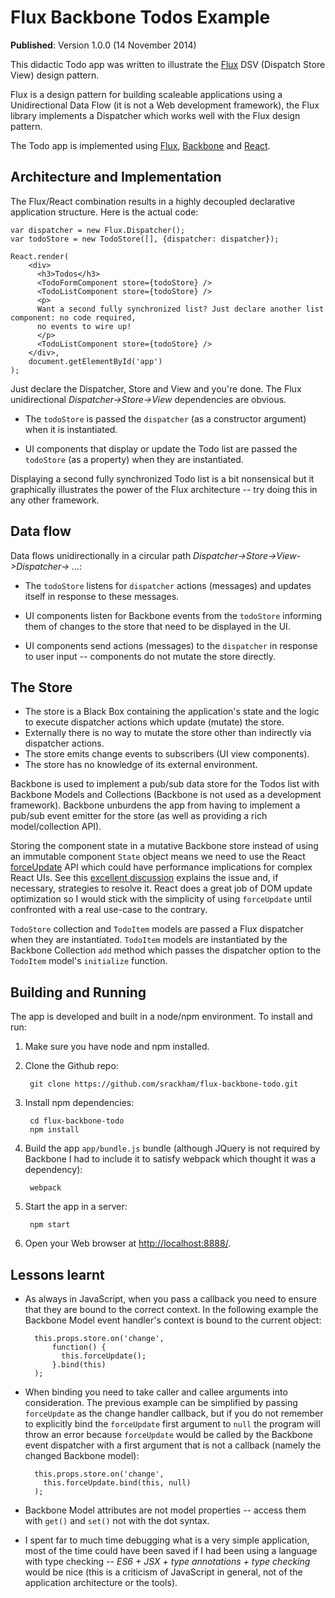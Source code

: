 # Flux Backbone Todos Example

**Published**: Version 1.0.0 (14 November 2014)

This didactic Todo app was written to illustrate the
[Flux](http://facebook.github.io/react/blog/2014/05/06/flux.html) DSV
(Dispatch Store View) design pattern.

Flux is a design pattern for building scaleable applications using a
Unidirectional Data Flow (it is not a Web development framework), the
Flux library implements a Dispatcher which works well with the Flux
design pattern.

The Todo app is implemented using
[Flux](http://facebook.github.io/react/blog/2014/05/06/flux.html),
[Backbone](http://backbonejs.org/) and
[React](http://facebook.github.io/react/index.html).


## Architecture and Implementation
The Flux/React combination results in a highly decoupled declarative
application structure. Here is the actual code:

    var dispatcher = new Flux.Dispatcher();
    var todoStore = new TodoStore([], {dispatcher: dispatcher});

    React.render(
        <div>
          <h3>Todos</h3>
          <TodoFormComponent store={todoStore} />
          <TodoListComponent store={todoStore} />
          <p>
          Want a second fully synchronized list? Just declare another list component: no code required,
          no events to wire up!
          </p>
          <TodoListComponent store={todoStore} />
        </div>,
        document.getElementById('app')
    );

Just declare the Dispatcher, Store and View and you're done. The
Flux unidirectional _Dispatcher->Store->View_ dependencies are
obvious.

- The `todoStore` is passed the `dispatcher` (as a constructor
  argument) when it is instantiated.

- UI components that display or update the Todo list are passed the
  `todoStore` (as a property) when they are instantiated.

Displaying a second fully synchronized Todo list is a bit nonsensical
but it graphically illustrates the power of the Flux architecture --
try doing this in any other framework.


## Data flow
Data flows unidirectionally in a circular path
_Dispatcher->Store->View->Dispatcher-> ..._:

- The `todoStore` listens for `dispatcher` actions (messages) and updates
  itself in response to these messages.

- UI components listen for Backbone events from the `todoStore`
  informing them of changes to the store that need to be displayed in
  the UI.

- UI components send actions (messages) to the `dispatcher` in
  response to user input -- components do not mutate the store
  directly.


## The Store
- The store is a Black Box containing the application's state and the
  logic to execute dispatcher actions which update (mutate) the store.
- Externally there is no way to mutate the store other than indirectly
  via dispatcher actions.
- The store emits change events to subscribers (UI view components).
- The store has no knowledge of its external environment.

Backbone is used to implement a pub/sub data store for the Todos list
with Backbone Models and Collections (Backbone is not used as a
development framework). Backbone unburdens the app from having to
implement a pub/sub event emitter for the store (as well as providing
a rich model/collection API).

Storing the component state in a mutative Backbone store instead of
using an immutable component `State` object means we need to use the
React
[forceUpdate](http://facebook.github.io/react/docs/component-api.html#forceupdate)
API which could have performance implications for complex React UIs.
See this [excellent
discussion](http://stackoverflow.com/questions/21709905/can-i-avoid-forceupdate-when-using-react-with-backbone)
explains the issue and, if necessary, strategies to resolve it.  React
does a great job of DOM update optimization so I would stick with the
simplicity of using `forceUpdate` until confronted with a real
use-case to the contrary.

`TodoStore` collection and `TodoItem` models are passed a Flux
dispatcher when they are instantiated. `TodoItem` models are
instantiated by the Backbone Collection `add` method which passes the
dispatcher option to the `TodoItem` model's `initialize` function.


## Building and Running
The app is developed and built in a node/npm environment. To install
and run:

1. Make sure you have node and npm installed.

2. Clone the Github repo:

        git clone https://github.com/srackham/flux-backbone-todo.git

3. Install npm dependencies:

        cd flux-backbone-todo
        npm install

4. Build the app `app/bundle.js` bundle (although JQuery is not
  required by Backbone I had to include it to satisfy webpack which
  thought it was a dependency):

        webpack

5. Start the app in a server:

        npm start

6. Open your Web browser at <http://localhost:8888/>.


## Lessons learnt
- As always in JavaScript, when you pass a callback you need to ensure
  that they are bound to the correct context. In the following example
  the Backbone Model event handler's context is bound to the current
  object:

        this.props.store.on('change',
            function() {
              this.forceUpdate();
            }.bind(this)
        );

- When binding you need to take caller and callee arguments into
  consideration. The previous example can be simplified by passing
  `forceUpdate` as the change handler callback, but if you do not
  remember to explicitly bind the `forceUpdate` first argument to
  `null` the program will throw an error because `forceUpdate` would
  be called by the Backbone event dispatcher with a first argument
  that is not a callback (namely the changed Backbone model):

        this.props.store.on('change',
          this.forceUpdate.bind(this, null)
        );

- Backbone Model attributes are not model properties -- access them
  with `get()` and `set()` not with the dot syntax.

- I spent far to much time debugging what is a very simple
  application, most of the time could have been saved if I had been
  using a language with type checking -- _ES6 + JSX + type
  annotations + type checking_  would be nice (this is a criticism of
  JavaScript in general, not of the application architecture or the
  tools).

